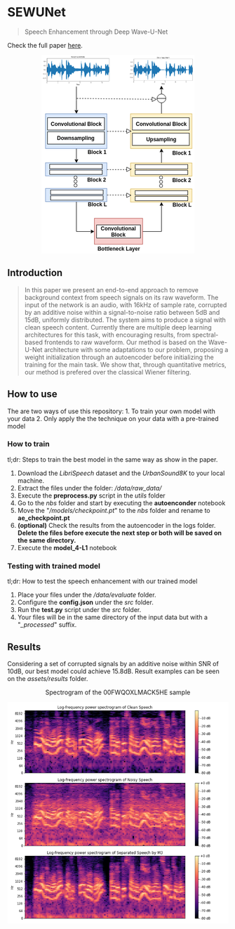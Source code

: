 # SEWUNet

> Speech Enhancement through Deep Wave-U-Net

Check the full paper [here](). 

<p align="center">
  <img src="docs/assets/WaveUNet.png">
</p>

## Introduction

> In this paper we present an end-to-end approach to remove background context from speech signals on its raw waveform. The input of the network is an audio, with 16kHz of sample rate, corrupted by an additive noise within a signal-to-noise ratio between 5dB and 15dB, uniformly distributed. The system aims to produce a signal with clean speech content. Currently there are multiple deep learning architectures for this task, with encouraging results, from spectral-based frontends to raw waveform. Our method is based on the Wave-U-Net architecture with some adaptations to our problem, proposing a weight initialization through an autoencoder before initializing the training for the main task. We show that, through quantitative metrics, our method is prefered over the classical Wiener filtering.

## How to use

The are two ways of use this repository: 
	1. To train your own model with your data
	2. Only apply the the technique on your data with a pre-trained model

### How to train

tl;dr: Steps to train the best model in the same way as show in the paper.

1. Download the *LibriSpeech* dataset and the *UrbanSound8K* to your local machine.
2. Extract the files under the folder: */data/raw_data/*
3. Execute the **preprocess.py** script in the *utils* folder
4. Go to the *nbs* folder and start by executing the **autoenconder** notebook
5. Move the "*/models/checkpoint.pt*" to the *nbs* folder and rename to **ae_checkpoint.pt**
6. **(optional)** Check the results from the autoencoder in the logs folder. **Delete the files before execute the next step or both will be saved on the same directory.**
7. Execute the **model_4-L1** notebook

### Testing with trained model

tl;dr: How to test the speech enhancement with our trained model

1. Place your files under the */data/evaluate* folder.
2. Configure the **config.json** under the *src* folder.
3. Run the **test.py** script under the *src* folder.
4. Your files will be in the same directory of the input data but with a "*_processed*" suffix.


## Results

Considering a set of corrupted signals by an additive noise within SNR of 10dB, our best model could achieve 15.8dB.
Result examples can be seen on the *assets/results* folder.

<center>Spectrogram of the 00FWQOXLMACK5HE sample</center>
<p align="center">
  <img src="docs/assets/00FWQOXLMACK5HE.png">
</p>